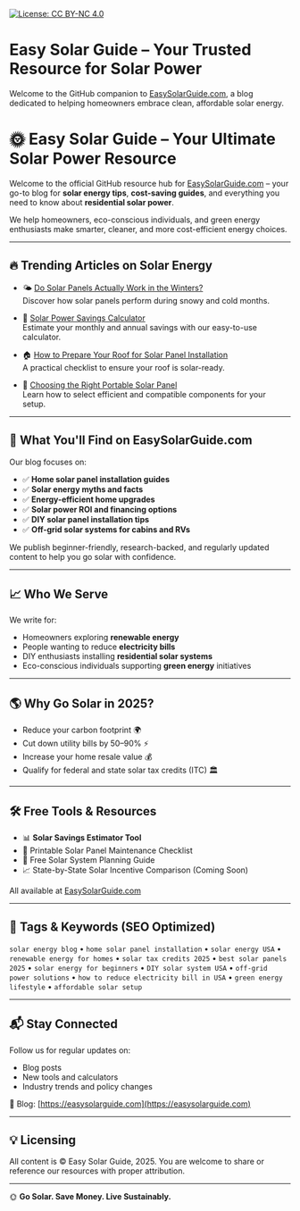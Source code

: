 [![License: CC BY-NC 4.0](https://img.shields.io/badge/License-CC%20BY--NC%204.0-lightgrey.svg)](https://creativecommons.org/licenses/by-nc/4.0/)

# Easy Solar Guide – Your Trusted Resource for Solar Power

Welcome to the GitHub companion to [EasySolarGuide.com](https://easysolarguide.com), a blog dedicated to helping homeowners embrace clean, affordable solar energy.


# 🌞 Easy Solar Guide – Your Ultimate Solar Power Resource

Welcome to the official GitHub resource hub for [EasySolarGuide.com](https://easysolarguide.com) – your go-to blog for **solar energy tips**, **cost-saving guides**, and everything you need to know about **residential solar power**.

We help homeowners, eco-conscious individuals, and green energy enthusiasts make smarter, cleaner, and more cost-efficient energy choices.

---

## 🔥 Trending Articles on Solar Energy

- 🌤 [Do Solar Panels Actually Work in the Winters?](https://easysolarguide.com/do-solar-panels-actually-work-in-the-winters)  
  Discover how solar panels perform during snowy and cold months.

- 💸 [Solar Power Savings Calculator](https://easysolarguide.com/utilities)  
  Estimate your monthly and annual savings with our easy-to-use calculator.

- 🏠 [How to Prepare Your Roof for Solar Panel Installation](https://easysolarguide.com/roof-requirements-for-solar-panels)  
  A practical checklist to ensure your roof is solar-ready.

- 🔋 [Choosing the Right Portable Solar Panel](https://easysolarguide.com/portable-solar-panels-for-home-use-a-simple-guide)  
  Learn how to select efficient and compatible components for your setup.

---

## 📌 What You'll Find on EasySolarGuide.com

Our blog focuses on:
- ✅ **Home solar panel installation guides**
- ✅ **Solar energy myths and facts**
- ✅ **Energy-efficient home upgrades**
- ✅ **Solar power ROI and financing options**
- ✅ **DIY solar panel installation tips**
- ✅ **Off-grid solar systems for cabins and RVs**

We publish beginner-friendly, research-backed, and regularly updated content to help you go solar with confidence.

---

## 📈 Who We Serve

We write for:
- Homeowners exploring **renewable energy**
- People wanting to reduce **electricity bills**
- DIY enthusiasts installing **residential solar systems**
- Eco-conscious individuals supporting **green energy** initiatives

---

## 🌎 Why Go Solar in 2025?

- Reduce your carbon footprint 🌍
- Cut down utility bills by 50–90% ⚡
- Increase your home resale value 💰
- Qualify for federal and state solar tax credits (ITC) 🏛

---

## 🛠 Free Tools & Resources

- 📊 **Solar Savings Estimator Tool**
- 📘 Printable Solar Panel Maintenance Checklist
- 🎯 Free Solar System Planning Guide
- 📈 State-by-State Solar Incentive Comparison (Coming Soon)

All available at [EasySolarGuide.com](https://easysolarguide.com)

---

## 🧩 Tags & Keywords (SEO Optimized)

`solar energy blog` • `home solar panel installation` • `solar energy USA` • `renewable energy for homes` • `solar tax credits 2025` • `best solar panels 2025` • `solar energy for beginners` • `DIY solar system USA` • `off-grid power solutions` • `how to reduce electricity bill in USA` • `green energy lifestyle` • `affordable solar setup`

---

## 📬 Stay Connected

Follow us for regular updates on:
- Blog posts
- New tools and calculators
- Industry trends and policy changes

📖 Blog: [https://easysolarguide.com](https://easysolarguide.com)

---

## 💡 Licensing

All content is © Easy Solar Guide, 2025. You are welcome to share or reference our resources with proper attribution.

---

🌞 **Go Solar. Save Money. Live Sustainably.**
